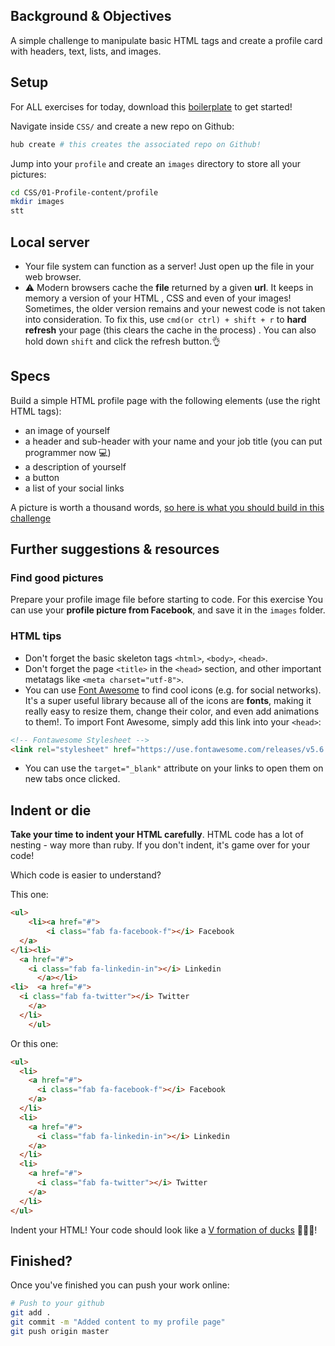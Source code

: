 ## Background & Objectives

A simple challenge to manipulate basic HTML tags and create a profile card with headers, text, lists, and images.

## Setup

For ALL exercises for today, download this [boilerplate](https://github.com/dounan1/china-product/raw/master/01-design/exercises/CSS.zip) to get started!

Navigate inside `CSS/` and create a new repo on Github:


```bash
hub create # this creates the associated repo on Github!
```

Jump into your `profile` and create an `images` directory to store all your pictures:


```bash
cd CSS/01-Profile-content/profile
mkdir images
stt
```

## Local server

- Your file system can function as a server! Just open up the file in your web browser.
- ⚠️ Modern browsers cache the **file** returned by a given **url**. It keeps in memory a version of your HTML , CSS and even of your images! Sometimes, the older version remains and your newest code is not taken into consideration. To fix this, use `cmd(or ctrl) + shift + r` to **hard refresh** your page (this clears the cache in the process) . You can also hold down `shift` and click the refresh button.👌

## Specs

Build a simple HTML profile page with the following elements (use the right HTML tags):

- an image of yourself
- a header and sub-header with your name and your job title (you can put programmer now 💻)
- a description of yourself
- a button
- a list of your social links

A picture is worth a thousand words, [so here is what you should build in this challenge](https://lewagon.github.io/html-css-challenges/01-profile-content-new/)

## Further suggestions & resources

### Find **good** pictures

Prepare your profile image file before starting to code. For this exercise You can use your **profile picture from Facebook**, and save it in the `images` folder.

### HTML tips

- Don't forget the basic skeleton tags `<html>`, `<body>`, `<head>`.
- Don't forget the page `<title>` in the `<head>` section, and other important metatags like `<meta charset="utf-8">`.
- You can use [Font Awesome](https://fontawesome.com/icons) to find cool icons (e.g. for social networks). It's a super useful library because all of the icons are **fonts**, making it really easy to resize them, change their color, and even add animations to them!. To import Font Awesome, simply add this link into your `<head>`:

```html
<!-- Fontawesome Stylesheet -->
<link rel="stylesheet" href="https://use.fontawesome.com/releases/v5.6.3/css/all.css">
```

- You can use the `target="_blank"` attribute on your links to open them on new tabs once clicked.

## Indent or die

**Take your time to indent your HTML carefully**. HTML code has a lot of nesting - way more than ruby. If you don't indent, it's game over for your code!

Which code is easier to understand?

This one:

```html
<ul>
    <li><a href="#">
        <i class="fab fa-facebook-f"></i> Facebook
  </a>
</li><li>
  <a href="#">
    <i class="fab fa-linkedin-in"></i> Linkedin
      </a></li>
<li>  <a href="#">
  <i class="fab fa-twitter"></i> Twitter
    </a>
  </li>
    </ul>
```

Or this one:

```html
<ul>
  <li>
    <a href="#">
      <i class="fab fa-facebook-f"></i> Facebook
    </a>
  </li>
  <li>
    <a href="#">
      <i class="fab fa-linkedin-in"></i> Linkedin
    </a>
  </li>
  <li>
    <a href="#">
      <i class="fab fa-twitter"></i> Twitter
    </a>
  </li>
</ul>
```

Indent your HTML! Your code should look like a [V formation of ducks](https://upload.wikimedia.org/wikipedia/commons/0/0b/Eurasian_Cranes_migrating_to_Meyghan_Salt_Lake.jpg) 🦆🦆🦆!

## Finished?

Once you've finished you can push your work online:

```bash
# Push to your github
git add .
git commit -m "Added content to my profile page"
git push origin master
```



